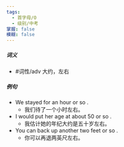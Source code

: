 ```yaml
---
tags:
  - 首字母/O
  - 级别/中考
掌握: false
模糊: false
---
```

##### 词义
- #词性/adv  大约，左右
##### 例句
- We stayed for an hour or so .
	- 我们待了一个小时左右。
- I would put her age at about 50 or so .
	- 我估计她的年纪大约是五十岁左右。
- You can back up another two feet or so .
	- 你可以再退两英尺左右。
